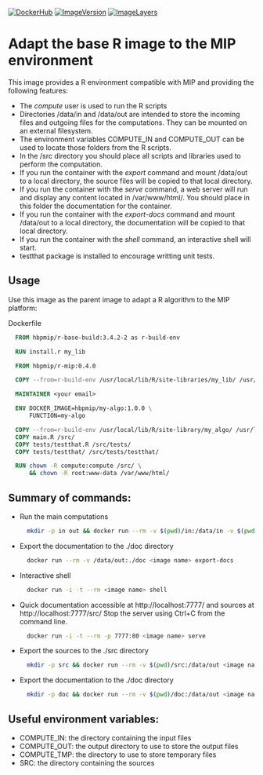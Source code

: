 [![DockerHub](https://img.shields.io/badge/docker-hbpmip%r--mip-008bb8.svg)](https://hub.docker.com/r/hbpmip/r-mip/) [![ImageVersion](https://images.microbadger.com/badges/version/hbpmip/r-mip.svg)](https://hub.docker.com/r/hbpmip/r-mip/tags "hbpmip/r-mip image tags") [![ImageLayers](https://images.microbadger.com/badges/image/hbpmip/r-mip.svg)](https://microbadger.com/#/images/hbpmip/r-mip "hbpmip/r-mip on microbadger")

# Adapt the base R image to the MIP environment

This image provides a R environment compatible with MIP and providing the following features:

* The *compute* user is used to run the R scripts
* Directories /data/in and /data/out are intended to store the incoming files
  and outgoing files for the computations. They can be mounted on an external filesystem.
* The environment variables COMPUTE_IN and COMPUTE_OUT can be used to locate those folders from the R scripts.
* In the /src directory you should place all scripts and libraries used to perform the computation.
* If you run the container with the *export* command and mount /data/out to a local directory,
  the source files will be copied to that local directory.
* If you run the container with the *serve* command, a web server will run and display any content located in /var/www/html/.
  You should place in this folder the documentation for the container.
* If you run the container with the *export-docs* command and mount /data/out to a local directory,
  the documentation will be copied to that local directory.
* If you run the container with the *shell* command, an interactive shell will start.
* testthat package is installed to encourage writting unit tests.

## Usage

Use this image as the parent image to adapt a R algorithm to the MIP platform:

Dockerfile
```dockerfile
  FROM hbpmip/r-base-build:3.4.2-2 as r-build-env

  RUN install.r my_lib

  FROM hbpmip/r-mip:0.4.0

  COPY --from=r-build-env /usr/local/lib/R/site-libraries/my_lib/ /usr/local/lib/R/site-libraries/my_lib/

  MAINTAINER <your email>

  ENV DOCKER_IMAGE=hbpmip/my-algo:1.0.0 \
      FUNCTION=my-algo

  COPY --from=r-build-env /usr/local/lib/R/site-library/my_algo/ /usr/local/lib/R/site-library/my_algo/
  COPY main.R /src/
  COPY tests/testthat.R /src/tests/
  COPY tests/testthat/ /src/tests/testthat/

  RUN chown -R compute:compute /src/ \
      && chown -R root:www-data /var/www/html/
```

## Summary of commands:

* Run the main computations

  ```sh
    mkdir -p in out && docker run --rm -v $(pwd)/in:/data/in -v $(pwd)/out:/data/out <image name> compute
  ````

* Export the documentation to the ./doc directory

  ```sh
    docker run --rm -v /data/out:./doc <image name> export-docs
  ```

* Interactive shell

  ```sh
    docker run -i -t --rm <image name> shell
  ```

* Quick documentation accessible at http://localhost:7777/ and sources at http://localhost:7777/src/
  Stop the server using Ctrl+C from the command line.

  ```sh
    docker run -i -t --rm -p 7777:80 <image name> serve
  ```

* Export the sources to the ./src directory

  ```sh
    mkdir -p src && docker run --rm -v $(pwd)/src:/data/out <image name> export
  ```

* Export the documentation to the ./doc directory

  ```sh
    mkdir -p doc && docker run --rm -v $(pwd)/doc:/data/out <image name> export-docs
  ```

## Useful environment variables:

* COMPUTE_IN: the directory containing the input files
* COMPUTE_OUT: the output directory to use to store the output files
* COMPUTE_TMP: the directory to use to store temporary files
* SRC: the directory containing the sources
